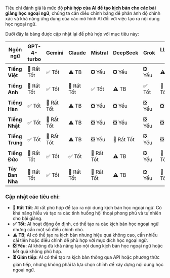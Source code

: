Tiêu chí đánh giá là mức độ **phù hợp của AI để tạo kịch bản cho các bài giảng học ngoại ngữ**, chúng ta cần điều chỉnh bảng để phản ánh độ chính xác và khả năng ứng dụng của các mô hình AI đối với việc tạo ra nội dung học ngoại ngữ.

Dưới đây là bảng được cập nhật lại để phù hợp với mục tiêu này:

| Ngôn ngữ         | GPT-4-turbo | Gemini | Claude | Mistral | DeepSeek | Grok | LLaMA 3 | Abacus AI | Microsoft AI |
|------------------|-------------|--------|--------|---------|----------|------|---------|------------|--------------|
| **Tiếng Việt**   | 🌟 Rất Tốt   | ✅ Tốt  | ⚠️ TB  | ❎ Yếu  | ❎ Yếu   | ❎ Yếu| ⚠️ TB   | ⏳ Gián tiếp | ✅ Tốt       |
| **Tiếng Anh**    | 🌟 Rất Tốt   | ✅ Tốt  | 🌟 Rất Tốt | ✅ Tốt  | ⚠️ TB   | ✅ Tốt   | 🌟 Rất Tốt | ⏳ Gián tiếp | 🌟 Rất Tốt   |
| **Tiếng Hàn**    | ✅ Tốt       | 🌟 Rất Tốt | ⚠️ TB  | ❎ Yếu  | ❎ Yếu   | ❎ Yếu| ❎ Yếu | ⏳ Gián tiếp | ✅ Tốt       |
| **Tiếng Nhật**   | ✅ Tốt       | 🌟 Rất Tốt | ⚠️ TB  | ❎ Yếu  | ❎ Yếu   | ❎ Yếu| ❎ Yếu | ⏳ Gián tiếp | ✅ Tốt       |
| **Tiếng Trung**  | ✅ Tốt       | 🌟 Rất Tốt | ⚠️ TB  | ❎ Yếu  | 🌟 Rất Tốt| ❎ Yếu| ❎ Yếu | ⏳ Gián tiếp | 🌟 Rất Tốt   |
| **Tiếng Đức**    | 🌟 Rất Tốt   | ✅ Tốt  | ✅ Tốt | 🌟 Rất Tốt | ⚠️ TB  | ❎ Yếu | 🌟 Rất Tốt | ⏳ Gián tiếp | ✅ Tốt       |
| **Tây Ban Nha**  | 🌟 Rất Tốt   | ✅ Tốt  | 🌟 Rất Tốt | 🌟 Rất Tốt | ⚠️ TB  | ❎ Yếu | 🌟 Rất Tốt | ⏳ Gián tiếp | ✅ Tốt       |

### Cập nhật các tiêu chí:
- **🌟 Rất Tốt**: AI rất phù hợp để tạo ra nội dung kịch bản học ngoại ngữ. Có khả năng hiểu và tạo ra các tình huống hội thoại phong phú và tự nhiên cho bài giảng.
- **✅ Tốt**: AI hoạt động ổn định, có thể tạo ra các kịch bản học ngoại ngữ nhưng cần một số điều chỉnh nhỏ.
- **⚠️ TB**: AI có thể tạo ra kịch bản nhưng hiệu quả không cao, cần nhiều cải tiến hoặc điều chỉnh để phù hợp với mục đích học ngoại ngữ.
- **❎ Yếu**: AI không đủ khả năng tạo nội dung kịch bản học ngoại ngữ hoặc kết quả không phù hợp.
- **⏳ Gián tiếp**: AI có thể tạo ra kịch bản thông qua API hoặc phương thức gián tiếp, nhưng không phải là lựa chọn chính để xây dựng nội dung học ngoại ngữ.
